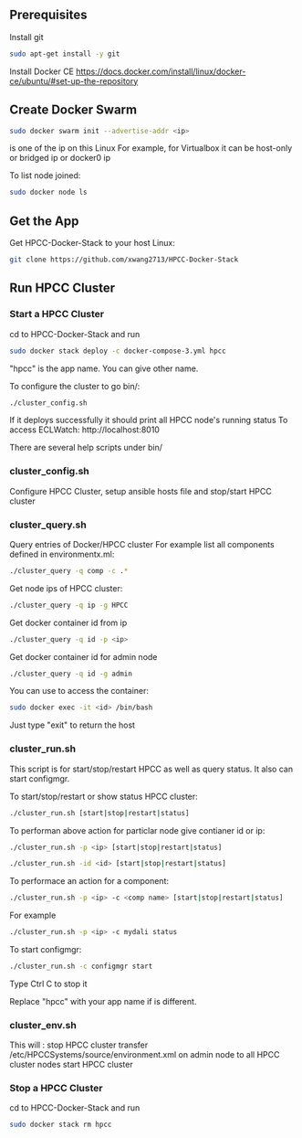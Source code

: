 
## Prerequisites
Install git 
```sh
sudo apt-get install -y git
```


Install Docker CE
https://docs.docker.com/install/linux/docker-ce/ubuntu/#set-up-the-repository


## Create Docker Swarm
```sh
sudo docker swarm init --advertise-addr <ip>
```
<ip> is one of the ip on this Linux
For example, for Virtualbox it can be host-only or bridged ip or docker0 ip


To list node joined:
```sh
sudo docker node ls
```

##  Get the App 
Get HPCC-Docker-Stack to your host Linux:
```sh
git clone https://github.com/xwang2713/HPCC-Docker-Stack
```

##  Run HPCC Cluster

### Start a HPCC Cluster
cd to HPCC-Docker-Stack and run 
```sh
sudo docker stack deploy -c docker-compose-3.yml hpcc
```
"hpcc" is the app name. You can give other name.

To configure the cluster to go bin/:
```sh
./cluster_config.sh
```
If it deploys successfully it should print all HPCC node's running status
To access ECLWatch: http://localhost:8010 

There are several help scripts under bin/
### cluster_config.sh
Configure HPCC Cluster, setup ansible hosts file and stop/start HPCC cluster 

### cluster_query.sh
Query entries of Docker/HPCC cluster
For example list all components defined in environmentx.ml:  
```sh
./cluster_query -q comp -c .*
```
Get node ips of HPCC cluster:
```sh
./cluster_query -q ip -g HPCC
```
Get docker container id from ip
```sh
./cluster_query -q id -p <ip>
```
Get docker container id for admin node
```sh
./cluster_query -q id -g admin
```

You can use <id> to access the container:
```sh
sudo docker exec -it <id> /bin/bash
```
Just type "exit" to return the host


### cluster_run.sh
This script is for start/stop/restart HPCC as well as query status.
It also can start configmgr.

To start/stop/restart or show status HPCC cluster:
```sh
./cluster_run.sh [start|stop|restart|status]
```
To performan above action for particlar node give contianer id or ip:
```sh
./cluster_run.sh -p <ip> [start|stop|restart|status]

./cluster_run.sh -id <id> [start|stop|restart|status]
```

To performace an action for a component:
```sh
./cluster_run.sh -p <ip> -c <comp name> [start|stop|restart|status]
```
For example
```sh
./cluster_run.sh -p <ip> -c mydali status
```


To start configmgr:
```sh
./cluster_run.sh -c configmgr start
```
Type Ctrl C to stop it

Replace "hpcc" with your app name if is different. 

### cluster_env.sh
This will :
   stop HPCC cluster
   transfer /etc/HPCCSystems/source/environment.xml on admin node to all HPCC cluster nodes
   start HPCC cluster


### Stop a HPCC Cluster
cd to HPCC-Docker-Stack and run 
```sh
sudo docker stack rm hpcc
```
